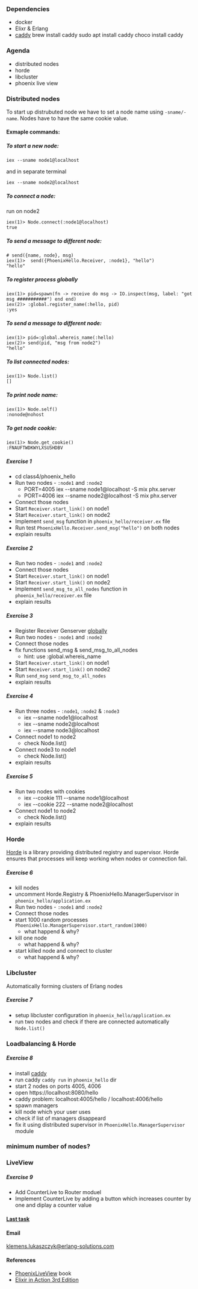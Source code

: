 ### Dependencies

- docker
- Elixr & Erlang
- [caddy](https://caddyserver.com/docs/install#static-binaries)
  brew install caddy
  sudo apt install caddy
  choco install caddy

### Agenda

- distributed nodes
- horde
- libcluster
- phoenix live view

### Distributed nodes

To start up distrubuted node we have to set a node name using `-sname/-name`.
Nodes have to have the same cookie value.

#### Exmaple commands:

##### To start a new node:

```
iex --sname node1@localhost
```

and in separate terminal
```
iex --sname node2@localhost
```

##### To connect a node:

run on node2
```
iex(1)> Node.connect(:node1@localhost)
true
```

##### To send a message to different node:

```
# send({name, node}, msg)
iex(1)>  send({PhoenixHello.Receiver, :node1}, "hello")
"hello"
```

##### To register process globally
```
iex(1)> pid=spawn(fn -> receive do msg -> IO.inspect(msg, label: "got msg ###########") end end)
iex(2)> :global.register_name(:hello, pid)
:yes
```


##### To send a message to different node:

```
iex(1)> pid=:global.whereis_name(:hello)
iex(2)> send(pid, "msg from node2")
"hello"
```

##### To list connected nodes:

```
iex(1)> Node.list()
[]
```

##### To print node name:

```
iex(1)> Node.self()
:nonode@nohost
```

##### To get node cookie:

```
iex(1)> Node.get_cookie()
:FNAUFTWDKWYLXSUSHDBV
```

##### Exercise 1

- cd class4/phoenix_hello
- Run two nodes - `:node1` and `:node2`
  - PORT=4005 iex --sname node1@localhost -S mix phx.server
  - PORT=4006 iex --sname node2@localhost -S mix phx.server
- Connect those nodes
- Start `Receiver.start_link()` on node1
- Start `Receiver.start_link()` on node2
- Implement `send_msg` function in `phoenix_hello/receiver.ex` file
- Run test `PhoenixHello.Receiver.send_msg("hello")` on both nodes
- explain results

##### Exercise 2

- Run two nodes - `:node1` and `:node2`
- Connect those nodes
- Start `Receiver.start_link()` on node1
- Start `Receiver.start_link()` on node2
- Implement `send_msg_to_all_nodes` function in `phoenix_hello/receiver.ex` file
- explain results

##### Exercise 3

- Register Receiver Genserver [globally](https://hexdocs.pm/elixir/1.18.2/GenServer.html#module-name-registration)
- Run two nodes - `:node1` and `:node2`
- Connect those nodes
- fix functions send_msg & send_msg_to_all_nodes
    - hint: use :global.whereis_name
- Start `Receiver.start_link()` on node1
- Start `Receiver.start_link()` on node2
- Run `send_msg` `send_msg_to_all_nodes`
- explain results


##### Exercise 4

- Run three nodes - `:node1`, `:node2` & `:node3`
    - iex --sname node1@localhost
    - iex --sname node2@localhost
    - iex --sname node3@localhost
- Connect node1 to node2
    - check Node.list()
- Connect node3 to node1
    - check Node.list()
- explain results


##### Exercise 5

- Run two nodes with cookies
    - iex --cookie 111 --sname node1@localhost
    - iex --cookie 222 --sname node2@localhost
- Connect node1 to node2
    - check Node.list()
- explain results

### Horde

[Horde](https://github.com/derekkraan/horde) is a library providing distributed registry and supervisor.
Horde ensures that processes will keep working when nodes or connection fail.

##### Exercise 6

- kill nodes
- uncomment Horde.Registry & PhoenixHello.ManagerSupervisor in `phoenix_hello/application.ex`
- Run two nodes - `:node1` and `:node2`
- Connect those nodes
- start 1000 random processes `PhoenixHello.ManagerSupervisor.start_random(1000)`
  - what happend & why?
- kill one node
  - what happend & why?
- start killed node and connect to cluster
  - what happend & why?

### Libcluster

Automatically forming clusters of Erlang nodes

##### Exercise 7

- setup libcluster configuration in `phoenix_hello/application.ex`
- run two nodes and check if there are connected automatically `Node.list()`

### Loadbalancing & Horde

##### Exercise 8


- install [caddy](https://caddyserver.com/docs/install#static-binaries)
- run caddy `caddy run` in `phoenix_hello` dir
- start 2 nodes on ports 4005, 4006
- open https://localhost:8080/hello
- caddy problem: localhost:4005/hello   /   localhost:4006/hello
- spawn managers
- kill node which your user uses
- check if list of managers disappeard
- fix it using distributed supervisor in `PhoenixHello.ManagerSupervisor` module

### minimum number of nodes?

### LiveView

##### Exercise 9

- Add CounterLive to Router moduel
- Implement CounterLive by adding a button which increases counter by one and diplay a counter value


#### [Last task](https://docs.google.com/forms/d/e/1FAIpQLScC7H7rlYuvaNd-xmnVzba7Kw3Sn56e5Ang0fCXspaUKG6EGw/viewform?usp=sharing)

#### Email

klemens.lukaszczyk@erlang-solutions.com

#### References

- [PhoenixLiveView](https://pragprog.com/titles/liveview/programming-phoenix-liveview/) book
- [Elixir in Action 3rd Edition](https://www.amazon.com/Elixir-Action-Third-Sa%C5%A1a-Juric-ebook/dp/B0CVHVWP9M?ref_=ast_author_dp)


